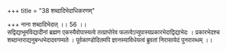 +++
title = "38 शब्दादिभेदाधिकरणम्"

+++
नाना शब्दादिभेदात् ।। 56 ।।   
सद्विद्याभूमविद्यादीनां ब्रह्मण एकस्यैवोपास्यत्वे तत्प्राप्तेरेव फलत्वेऽप्युपास्यप्रकारभेदाद्विद्याभेदः । प्रकारभेदश्च शब्दान्तराद्यनुबन्धभेदादवगम्यते । पूर्वकाण्डोदितमपि ज्ञानस्याविधेयत्वं ब्रुवतां निरासायेदं पुनरारब्धम् ।।